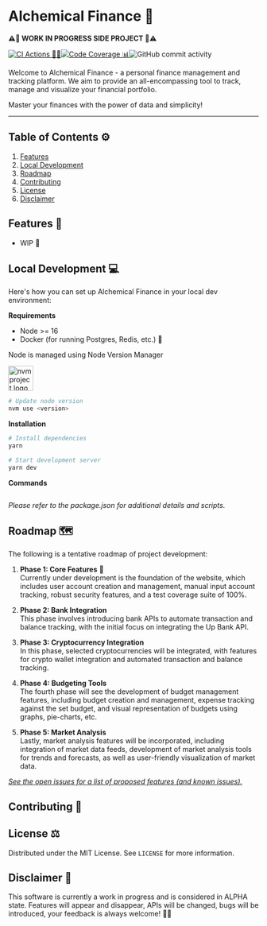 # Alchemical Finance 🧪

**⚠🚧 WORK IN PROGRESS SIDE PROJECT 🚧⚠️**

[![CI Actions 🚀🤖](https://github.com/HarrisFauntleroy/alchemical-finance/actions/workflows/ci.yml/badge.svg)](https://github.com/HarrisFauntleroy/alchemical-finance/actions/workflows/ci.yml)[![Code Coverage 📊](https://github.com/HarrisFauntleroy/alchemical-finance/actions/workflows/coverage.yml/badge.svg)](https://github.com/HarrisFauntleroy/alchemical-finance/actions/workflows/coverage.yml)![GitHub commit activity](https://img.shields.io/github/commit-activity/w/HarrisFauntleroy/alchemical-finance?style=flat)

<!-- PROJECT_DESCRIPTION -->

Welcome to Alchemical Finance - a personal finance management and tracking
platform. We aim to provide an all-encompassing tool to track, manage and
visualize your financial portfolio.

Master your finances with the power of data and simplicity!

<!-- PROJECT_SCREENSHOT -->

<!-- <img src="" alt="Alchemical Finance" title="Alchemical Finance" width="750"/> -->

---

## Table of Contents ⚙️

1. [Features](#features-💫)
2. [Local Development](#local-development-💻)
3. [Roadmap](#roadmap-🗺️)
4. [Contributing](#contributing-🤝)
5. [License](#license-⚖️)
6. [Disclaimer](#disclaimer-🚨)

## Features 💫

- WIP 🚧

<!-- LIST OF FEATURES -->

## Local Development 💻

Here's how you can set up Alchemical Finance in your local dev environment:

**Requirements**

<!-- LIST OF REQUIREMENTS -->

- Node >= 16
- Docker (for running Postgres, Redis, etc.) 🐳

Node is managed using Node Version Manager

<a href="https://github.com/nvm-sh/logos"><img alt="nvm project logo" src="https://raw.githubusercontent.com/nvm-sh/logos/HEAD/nvm-logo-color.svg" height="50" /></a>

```bash
# Update node version
nvm use <version>
```

**Installation**

<!-- INSTALLATION INSTRUCTIONS -->

```bash
# Install dependencies
yarn
```

```bash
# Start development server
yarn dev
```

**Commands**

<!-- LIST OF COMMANDS -->

```bash

```

_Please refer to the package.json for additional details and scripts._

## Roadmap 🗺️

The following is a tentative roadmap of project development:

1. **Phase 1: Core Features** 🚧  
   Currently under development is the foundation of the website, which includes
   user account creation and management, manual input account tracking, robust
   security features, and a test coverage suite of 100%.

2. **Phase 2: Bank Integration**  
   This phase involves introducing bank APIs to automate transaction and balance
   tracking, with the initial focus on integrating the Up Bank API.

3. **Phase 3: Cryptocurrency Integration**  
   In this phase, selected cryptocurrencies will be integrated, with features
   for crypto wallet integration and automated transaction and balance tracking.

4. **Phase 4: Budgeting Tools**  
   The fourth phase will see the development of budget management features,
   including budget creation and management, expense tracking against the set
   budget, and visual representation of budgets using graphs, pie-charts, etc.

5. **Phase 5: Market Analysis**  
   Lastly, market analysis features will be incorporated, including integration
   of market data feeds, development of market analysis tools for trends and
   forecasts, as well as user-friendly visualization of market data.

_[See the open issues for a list of proposed features (and known issues).](http://github.com/HarrisFauntleroy/alchemical-finance/issues)_

## Contributing 🤝

<!-- GUIDELINES FOR CONTRIBUTION -->

## License ⚖️

Distributed under the MIT License. See `LICENSE` for more information.

## Disclaimer 🚨

This software is currently a work in progress and is considered in ALPHA state.
Features will appear and disappear, APIs will be changed, bugs will be
introduced, your feedback is always welcome! 🚧🔧
